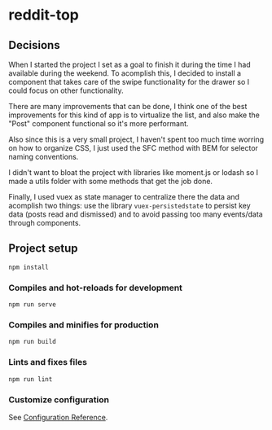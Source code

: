 # reddit-top

## Decisions

When I started the project I set as a goal to finish it during the time I had available during the weekend. To acomplish this, I decided to install a component that takes care of the swipe functionality for the drawer so I could focus on other functionality.

There are many improvements that can be done, I think one of the best improvements for this kind of app is to virtualize the list, and also make the "Post" component functional so it's more performant.

Also since this is a very small project, I haven't spent too much time worring on how to organize CSS, I just used the SFC method with BEM for selector naming conventions.

I didn't want to bloat the project with libraries like moment.js or lodash so I made a utils folder with some methods that get the job done.

Finally, I used vuex as state manager to centralize there the data and acomplish two things: use the library `vuex-persistedstate` to persist key data (posts read and dismissed) and to avoid passing too many events/data through components.

## Project setup
```
npm install
```

### Compiles and hot-reloads for development
```
npm run serve
```

### Compiles and minifies for production
```
npm run build
```

### Lints and fixes files
```
npm run lint
```

### Customize configuration
See [Configuration Reference](https://cli.vuejs.org/config/).
